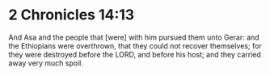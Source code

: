 # 2 Chronicles 14:13

And Asa and the people that [were] with him pursued them unto Gerar: and the Ethiopians were overthrown, that they could not recover themselves; for they were destroyed before the LORD, and before his host; and they carried away very much spoil.